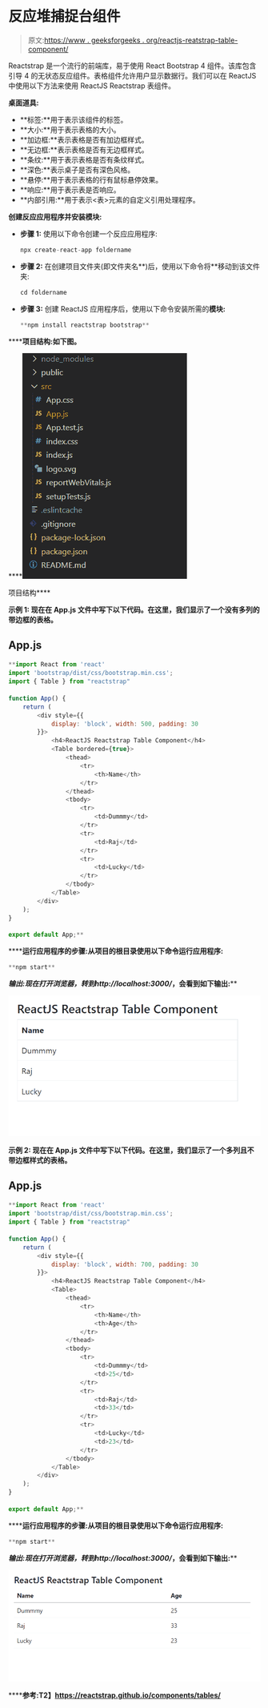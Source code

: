 # 反应堆捕捉台组件

> 原文:[https://www . geeksforgeeks . org/reactjs-reatstrap-table-component/](https://www.geeksforgeeks.org/reactjs-reactstrap-table-component/)

Reactstrap 是一个流行的前端库，易于使用 React Bootstrap 4 组件。该库包含引导 4 的无状态反应组件。表格组件允许用户显示数据行。我们可以在 ReactJS 中使用以下方法来使用 ReactJS Reactstrap 表组件。

**桌面道具:**

*   **标签:**用于表示该组件的标签。
*   **大小:**用于表示表格的大小。
*   **加边框:**表示表格是否有加边框样式。
*   **无边框:**表示表格是否有无边框样式。
*   **条纹:**用于表示表格是否有条纹样式。
*   **深色:**表示桌子是否有深色风格。
*   **悬停:**用于表示表格的行有鼠标悬停效果。
*   **响应:**用于表示表是否响应。
*   **内部引用:**用于表示<表>元素的自定义引用处理程序。

**创建反应应用程序并安装模块:**

*   **步骤 1:** 使用以下命令创建一个反应应用程序:

    ```jsx
    npx create-react-app foldername
    ```

*   **步骤 2:** 在创建项目文件夹(即文件夹名**)后，使用以下命令将**移动到该文件夹:

    ```jsx
    cd foldername
    ```

*   **步骤 3:** 创建 ReactJS 应用程序后，使用以下命令安装所需的****模块:****

    ```jsx
    **npm install reactstrap bootstrap**
    ```

******项目结构:**如下图。****

****![](img/f04ae0d8b722a9fff0bd9bd138b29c23.png)

项目结构**** 

******示例 1:** 现在在 **App.js** 文件中写下以下代码。在这里，我们显示了一个没有多列的带边框的表格。****

## ****App.js****

```jsx
**import React from 'react'
import 'bootstrap/dist/css/bootstrap.min.css';
import { Table } from "reactstrap"

function App() {
    return (
        <div style={{
            display: 'block', width: 500, padding: 30
        }}>
            <h4>ReactJS Reactstrap Table Component</h4>
            <Table bordered={true}>
                <thead>
                    <tr>
                        <th>Name</th>
                    </tr>
                </thead>
                <tbody>
                    <tr>
                        <td>Dummmy</td>
                    </tr>
                    <tr>
                        <td>Raj</td>
                    </tr>
                    <tr>
                        <td>Lucky</td>
                    </tr>
                </tbody>
            </Table>
        </div>
    );
}

export default App;**
```

******运行应用程序的步骤:**从项目的根目录使用以下命令运行应用程序:****

```jsx
**npm start**
```

******输出:**现在打开浏览器，转到***http://localhost:3000/***，会看到如下输出:****

****![](img/f28f8861b5a81dbb81b1558897d3217a.png)****

******示例 2:** 现在在 **App.js** 文件中写下以下代码。在这里，我们显示了一个多列且不带边框样式的表格。****

## ****App.js****

```jsx
**import React from 'react'
import 'bootstrap/dist/css/bootstrap.min.css';
import { Table } from "reactstrap"

function App() {
    return (
        <div style={{
            display: 'block', width: 700, padding: 30
        }}>
            <h4>ReactJS Reactstrap Table Component</h4>
            <Table>
                <thead>
                    <tr>
                        <th>Name</th>
                        <th>Age</th>
                    </tr>
                </thead>
                <tbody>
                    <tr>
                        <td>Dummmy</td>
                        <td>25</td>
                    </tr>
                    <tr>
                        <td>Raj</td>
                        <td>33</td>
                    </tr>
                    <tr>
                        <td>Lucky</td>
                        <td>23</td>
                    </tr>
                </tbody>
            </Table>
        </div>
    );
}

export default App;**
```

******运行应用程序的步骤:**从项目的根目录使用以下命令运行应用程序:****

```jsx
**npm start**
```

******输出:**现在打开浏览器，转到***http://localhost:3000/***，会看到如下输出:****

****![](img/23a3540adaf8cc2ac1ff1a9167ce9ff3.png)****

******参考:**T2】https://reactstrap.github.io/components/tables/****